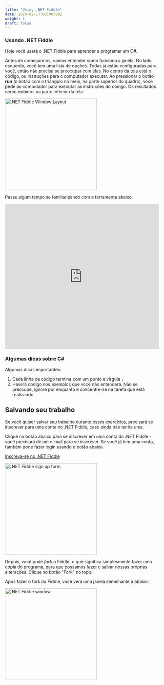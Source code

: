 ```yaml
---
title: "Using .NET Fiddle"
date: 2024-09-17T00:00:00Z
weight: 1
draft: false
---
```


### Usando .NET Fiddle
Hoje você usará o .NET Fiddle para aprender a programar em C#.

Antes de começarmos, vamos entender como funciona a janela. No lado esquerdo, você tem uma lista de opções. Todas já estão configuradas para você, então não precisa se preocupar com elas. No centro da tela está o código, ou instruções para o computador executar. Ao pressionar o botão **run** (o botão com o triângulo no meio, na parte superior do quadro), você pede ao computador para executar as instruções do código. Os resultados serão exibidos na parte inferior da tela.

<img src="../images/donetfiddle-overview.png" height="300" alt=".NET Fiddle Window Layout" />

Passe algum tempo se familiarizando com a ferramenta abaixo.

<iframe width="100%" height="475" src="https://dotnetfiddle.net/Widget/ccWNBp" frameborder="0"></iframe>

### Algumas dicas sobre C#

Algumas dicas importantes:
1. Cada linha de código termina com um ponto e vírgula `;`
2. Haverá código nos exemplos que você não entenderá. Não se preocupe, ignore por enquanto e concentre-se na tarefa que está realizando.

## Salvando seu trabalho

Se você quiser salvar seu trabalho durante esses exercícios, precisará se inscrever para uma conta no .NET Fiddle, caso ainda não tenha uma.

Clique no botão abaixo para se inscrever em uma conta do .NET Fiddle - você precisará de um e-mail para se inscrever. Se você já tem uma conta, também pode fazer login usando o botão abaixo.

<a class="my-2 mx-4 btn btn-info" href="https://dotnetfiddle.net/SignUp" target="_blank">Inscreva-se no .NET Fiddle</a>

<img src="../images/dotnetfiddle-signup.png" height="300" alt=".NET Fiddle sign up form" />

Depois, você pode *fork* o Fiddle, o que significa simplesmente fazer uma cópia do programa, para que possamos fazer e salvar nossas próprias alterações. Clique no botão "Fork" no topo.

Após fazer o fork do Fiddle, você verá uma janela semelhante à abaixo:

<img src="../images/dotnetfiddle-window.png" height="300" alt=".NET Fiddle window" />
